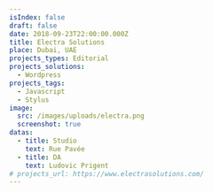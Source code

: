 ```yaml
---
isIndex: false
draft: false
date: 2018-09-23T22:00:00.000Z
title: Electra Solutions
place: Dubai, UAE
projects_types: Editorial
projects_solutions:
  - Wordpress
projects_tags:
  - Javascript
  - Stylus
image:
  src: /images/uploads/electra.png
  screenshot: true
datas:
  - title: Studio
    text: Rue Pavée
  - title: DA
    text: Ludovic Prigent
# projects_url: https://www.electrasolutions.com/
---
```

